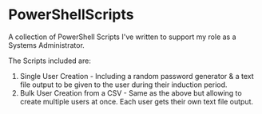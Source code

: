 # PowerShellScripts
A collection of PowerShell Scripts I've written to support my role as a Systems Administrator.

The Scripts included are:

1. Single User Creation - Including a random password generator & a text file output to be given to the user during their induction period.
2. Bulk User Creation from a CSV - Same as the above but allowing to create multiple users at once. Each user gets their own text file output. 
